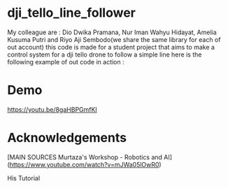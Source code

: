 # dji_tello_line_follower

My colleague are : Dio Dwika Pramana, Nur Iman Wahyu Hidayat, Amelia Kusuma Putri and Riyo Aji Sembodo(we share the same library for each of out account) this code is made for a student project that aims to make a control system for a dji tello drone to follow a simple line here is the following example of out code in action :

# Demo
https://youtu.be/8gaHBPGmfKI

# Acknowledgements
[MAIN SOURCES Murtaza's Workshop - Robotics and AI] (https://www.youtube.com/watch?v=mJWa05lOwR0)

His Tutorial

